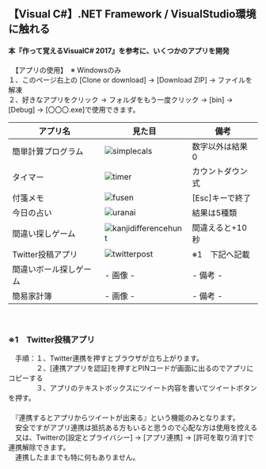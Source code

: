 
## 【Visual C#】.NET Framework / VisualStudio環境に触れる
#### 本『作って覚えるVisualC# 2017』を参考に、いくつかのアプリを開発  

　【アプリの使用】　※ Windowsのみ  
１、このページ右上の [Clone or download] → [Download ZIP] → ファイルを解凍  
２、好きなアプリをクリック → フォルダをもう一度クリック → [bin] → [Debug] → [〇〇〇.exe]で使用できます。  

| アプリ名 | 見た目 | 備考 |
| -- | -- | -- |
| 簡単計算プログラム | ![simplecals](https://user-images.githubusercontent.com/39142850/42465438-ec2e5fd6-83e6-11e8-95c4-b375aa308b8d.jpg) | 数字以外は結果 0 |
|タイマー| ![timer](https://user-images.githubusercontent.com/39142850/42465442-f0d8d96c-83e6-11e8-8c87-dae8b94006c8.jpg) | カウントダウン式 |
|付箋メモ| ![fusen](https://user-images.githubusercontent.com/39142850/42465448-f4443470-83e6-11e8-849d-a9af699e5d13.jpg) | [Esc]キーで終了 |
|今日の占い| ![uranai](https://user-images.githubusercontent.com/39142850/42465589-5fdc3b4c-83e7-11e8-8977-0e032a09d581.jpg) | 結果は5種類 |
| 間違い探しゲーム | ![kanjidifferencehunt](https://user-images.githubusercontent.com/39142850/42587763-b04c87fe-8576-11e8-9093-c569f9961a7f.jpg) | 間違えると+10秒 |
| Twitter投稿アプリ | ![twitterpost](https://user-images.githubusercontent.com/39142850/42652758-56e00f00-864e-11e8-8f64-ca550ea70f44.jpg) | ※1　下記へ記載 |
| 間違いボール探しゲーム | - 画像 - | - 備考 - |
| 簡易家計簿 | - 画像 - | - 備考 - |  

　  
### ※1　Twitter投稿アプリ  
　手順：１、Twitter連携を押すとブラウザが立ち上がります。  
　　　　２、[連携アプリを認証]を押すとPINコードが画面に出るのでアプリにコピーする  
　　　　３、アプリのテキストボックスにツイート内容を書いてツイートボタンを押す。  
  　  
　『連携するとアプリからツイートが出来る』という機能のみとなります。    
　安全ですがアプリ連携は抵抗ある方もいると思うので心配な方は使用を控える  
　又は、Twitterの[設定とプライバシー] → [アプリ連携] → [許可を取り消す]で連携解除できます。  
　連携したままでも特に何もありません。
